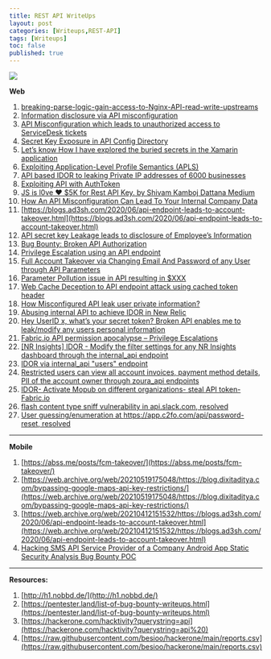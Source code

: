 ```yaml
---
title: REST API WriteUps
layout: post
categories: [Writeups,REST-API]
tags: [Writeups]
toc: false
published: true
---
```


![](https://i.imgur.com/tj2Wh0I.png)

**Web**

1. [breaking-parse-logic-gain-access-to-Nginx-API-read-write-upstreams](https://zoidsec.medium.com/breaking-parse-logic-gain-access-to-nginx-api-read-write-upstreams-1cb062aa44ca)
2. [Information disclosure via API misconfiguration](https://rizwansiddiqu1.medium.com/information-disclosure-via-api-misconfiguration-c05ed327f9d2)
3. [API Misconfiguration which leads to unauthorized access to ServiceDesk tickets](https://noobx.in/blogs/API-Misconfiguration-which-leads-to-unauthorized-access-to-servicedesk-tickets)
4. [Secret Key Exposure in API Config Directory](https://ahmdhalabi.medium.com/secret-key-exposure-in-api-config-directory-79cf7e7b976)
5. [Let’s know How I have explored the buried secrets in the Xamarin application](https://secureitmania.medium.com/lets-know-how-i-have-explored-the-buried-secrets-in-xamarin-application-d6b8c5609c87)
6. [Exploiting Application-Level Profile Semantics (APLS)](https://niemand.com.ar/2021/01/08/exploiting-application-level-profile-semantics-apls-from-spring-data-rest/)
7. [API based IDOR to leaking Private IP addresses of 6000 businesses](https://rafi-ahamed.medium.com/api-based-idor-to-leaking-private-ip-address-of-6000-businesses-6bc085ac6a6f)
8. [Exploiting API with AuthToken](https://rafi-ahamed.medium.com/exploiting-api-with-authtoken-3bea7b1fb6a9)
9. [JS is l0ve ❤️ $5K for Rest API Key. by Shivam Kamboj Dattana Medium](https://sechunter.medium.com/js-is-love-%EF%B8%8F-ca393a4849e9)
10. [How An API Misconfiguration Can Lead To Your Internal Company Data](https://www.secjuice.com/api-misconfiguration-data-breach/)
11. [https://blogs.ad3sh.com/2020/06/api-endpoint-leads-to-account-takeover.html](https://blogs.ad3sh.com/2020/06/api-endpoint-leads-to-account-takeover.html)
12. [API secret key Leakage leads to disclosure of Employee’s Information](https://medium.com/@spade.com/api-secret-key-leakage-leads-to-disclosure-of-employees-information-5ca4ce17e1ce)
13. [Bug Bounty: Broken API Authorization](https://medium.com/@th3hidd3nmist/bug-bounty-broken-api-authorization-d30c940ccb42)
14. [Privilege Escalation using an API endpoint](https://medium.com/@ronak_9889/privilege-escalation-using-api-endpoint-fce841caaff3)
15. [Full Account Takeover via Changing Email And Password of any User through API Parameters](https://medium.com/@adeshkolte/full-account-takeover-changing-email-and-password-of-any-user-through-api-parameters-3d527ab27240)
16. [Parameter Pollution issue in API resulting in $XXX](https://smaranchand.com.np/2019/06/parameter-pollution-issue-in-api-resulting-xxx/)
17. [Web Cache Deception to API endpoint attack using cached token header](https://medium.com/@kunal94/web-cache-deception-to-api-endpoint-attack-using-cached-token-header-b01a604a5ccd)
18. [How Misconfigured API leak user private information?](https://medium.com/@Skylinearafat/how-misconfigured-api-leaked-user-private-information-e3e8c13e52e4)
19. [Abusing internal API to achieve IDOR in New Relic](https://www.jonbottarini.com/2018/01/02/abusing-internal-api-to-achieve-idor-in-new-relic/)
20. [Hey UserID x, what’s your secret token? Broken API enables me to leak/modify any users personal information](https://medium.com/@zseano/fun-with-mobile-apps-broken-api-leads-to-leak-of-millions-of-personal-information-e7eb0b9dcce7)
21. [Fabric.io API permission apocalypse – Privilege Escalations](https://wesecureapp.com/blog/fabric-io-api-permission-apocalypse-privilege-escalations/)
22. [[NR Insights] IDOR - Modify the filter settings for any NR Insights dashboard through the internal_api endpoint](https://hackerone.com/reports/459443)
23. [IDOR via internal_api "users" endpoint](https://hackerone.com/reports/349291)
24. [Restricted users can view all account invoices, payment method details, PII of the account owner through zoura_api endpoints](https://hackerone.com/reports/501672)
25. [IDOR- Activate Mopub on different organizations- steal API token- Fabric.io](https://hackerone.com/reports/95552)
26. [flash content type sniff vulnerability in api.slack.com, resolved](https://hackerone.com/reports/3455)
27. [User guessing/enumeration at https://app.c2fo.com/api/password-reset, resolved](https://hackerone.com/reports/5688)

---

**Mobile** 

1. [https://abss.me/posts/fcm-takeover/](https://abss.me/posts/fcm-takeover/)
2. [https://web.archive.org/web/20210519175048/https://blog.dixitaditya.com/bypassing-google-maps-api-key-restrictions/](https://web.archive.org/web/20210519175048/https://blog.dixitaditya.com/bypassing-google-maps-api-key-restrictions/)
3. [https://web.archive.org/web/20210412151532/https://blogs.ad3sh.com/2020/06/api-endpoint-leads-to-account-takeover.html](https://web.archive.org/web/20210412151532/https://blogs.ad3sh.com/2020/06/api-endpoint-leads-to-account-takeover.html)
4. [Hacking SMS API Service Provider of a Company Android App Static Security Analysis Bug Bounty POC](https://blog.securitybreached.org/2020/02/19/hacking-sms-api-service-provider-of-a-company-android-app-static-security-analysis-bug-bounty-poc/)

---

**Resources:** 
1. [http://h1.nobbd.de/](http://h1.nobbd.de/)
2. [https://pentester.land/list-of-bug-bounty-writeups.html](https://pentester.land/list-of-bug-bounty-writeups.html)
3. [https://hackerone.com/hacktivity?querystring=api](https://hackerone.com/hacktivity?querystring=api%20)
4. [https://raw.githubusercontent.com/besioo/hackerone/main/reports.csv](https://raw.githubusercontent.com/besioo/hackerone/main/reports.csv)
